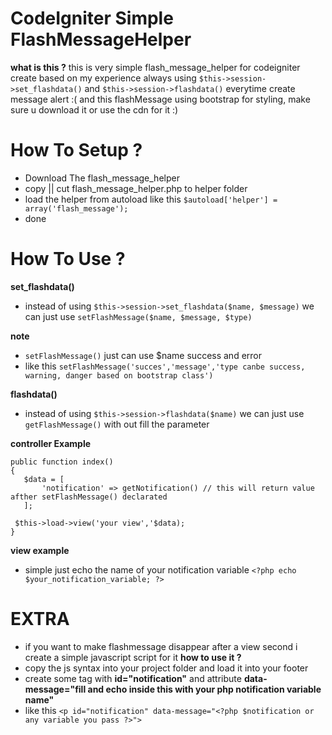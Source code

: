 # CodeIgniter Simple FlashMessageHelper

**what is this ?**
 this is very simple flash_message_helper for codeigniter create based on my experience 
 always using ```$this->session->set_flashdata()``` and ```$this->session->flashdata()``` everytime create message alert :(
 and this flashMessage using bootstrap for styling, make sure u download it or use the cdn for it :)

 # How To Setup ? 
 - Download The flash_message_helper
 - copy || cut flash_message_helper.php to helper folder
 - load the helper from autoload like this ```$autoload['helper'] = array('flash_message');```
 - done

 # How To Use ?
 **set_flashdata()**
 - instead of using ```$this->session->set_flashdata($name, $message)``` we can just use ```setFlashMessage($name, $message, $type)```
 
 **note**
 - ```setFlashMessage()``` just can use $name success and error
 - like this ```setFlashMessage('succes','message','type canbe success, warning, danger based on bootstrap class')```
 
 **flashdata()**
 - instead of using ```$this->session->flashdata($name)``` we can just use ```getFlashMessage()``` with out fill the parameter

 **controller Example**
 ```
 public function index()
 {
 	$data = [
 		'notification' => getNotification() // this will return value afther setFlashMessage() declarated
 	];
  
  $this->load->view('your view','$data);
 }
```
 **view example**
 - simple just echo the name of your notification variable
 ```<?php echo $your_notification_variable; ?>```

 # EXTRA
 - if you want to make flashmessage disappear after a view second i create a simple javascript script for it
 **how to use it ?**
 - copy the js syntax into your project folder and load it into your footer
 - create some tag with **id="notification"** and attribute **data-message="fill and echo inside this with your php notification variable name"**
- like this ```<p id="notification" data-message="<?php $notification or any variable you pass ?>">```


